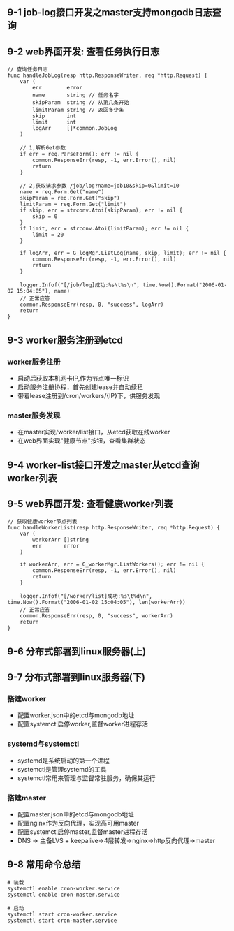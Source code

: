 ## 9-1 job-log接口开发之master支持mongodb日志查询

## 9-2 web界面开发: 查看任务执行日志

```
// 查询任务日志
func handleJobLog(resp http.ResponseWriter, req *http.Request) {
	var (
		err        error
		name       string // 任务名字
		skipParam  string // 从第几条开始
		limitParam string // 返回多少条
		skip       int
		limit      int
		logArr     []*common.JobLog
	)

	// 1,解析Get参数
	if err = req.ParseForm(); err != nil {
		common.ResponseErr(resp, -1, err.Error(), nil)
		return
	}

	// 2,获取请求参数 /job/log?name=job10&skip=0&limit=10
	name = req.Form.Get("name")
	skipParam = req.Form.Get("skip")
	limitParam = req.Form.Get("limit")
	if skip, err = strconv.Atoi(skipParam); err != nil {
		skip = 0
	}
	if limit, err = strconv.Atoi(limitParam); err != nil {
		limit = 20
	}

	if logArr, err = G_logMgr.ListLog(name, skip, limit); err != nil {
		common.ResponseErr(resp, -1, err.Error(), nil)
		return
	}

	logger.Infof("[/job/log]成功:%s\t%s\n", time.Now().Format("2006-01-02 15:04:05"), name)
	// 正常应答
	common.ResponseErr(resp, 0, "success", logArr)
	return
}
```

## 9-3 worker服务注册到etcd

### worker服务注册

- 启动后获取本机网卡IP,作为节点唯一标识
- 启动服务注册协程，首先创建lease并自动续租
- 带着lease注册到/cron/workers/{IP}下，供服务发现

### master服务发现

- 在master实现/worker/list接口，从etcd获取在线worker
- 在web界面实现"健康节点"按钮，查看集群状态

## 9-4 worker-list接口开发之master从etcd查询worker列表

## 9-5 web界面开发: 查看健康worker列表

```
// 获取健康worker节点列表
func handleWorkerList(resp http.ResponseWriter, req *http.Request) {
	var (
		workerArr []string
		err       error
	)

	if workerArr, err = G_workerMgr.ListWorkers(); err != nil {
		common.ResponseErr(resp, -1, err.Error(), nil)
		return
	}

	logger.Infof("[/worker/list]成功:%s\t%d\n", time.Now().Format("2006-01-02 15:04:05"), len(workerArr))
	// 正常应答
	common.ResponseErr(resp, 0, "success", workerArr)
	return
}

```

## 9-6 分布式部署到linux服务器(上)

## 9-7 分布式部署到linux服务器(下)

### 搭建worker

- 配置worker.json中的etcd与mongodb地址
- 配置systemctl启停worker,监督worker进程存活

### systemd与systemctl

- systemd是系统启动的第一个进程
- systemctl是管理systemd的工具
- systemctl常用来管理与监督常驻服务，确保其运行

### 搭建master

- 配置master.json中的etcd与mongodb地址
- 配置nginx作为反向代理，实现高可用master
- 配置systemctl启停master,监督master进程存活
- DNS -> 主备LVS + keepalive->4层转发->nginx->http反向代理->master

## 9-8 常用命令总结

```
# 装载
systemctl enable cron-worker.service
systemctl enable cron-master.service

# 启动
systemctl start cron-worker.service
systemctl start cron-master.service
```